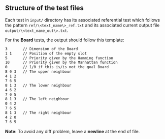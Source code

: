 ## Structure of the test files

Each test in `input/` directory has its associated referential test which
follows the pattern `ref/\<text_name\>_ref.txt` and its associated current
output file `output/\<text_name_out\>.txt`.

For the **Board** tests, the output should follow this template:
```bash
3       // Dimension of the Board
1 1     // Position of the empty slot
5       // Priority given by the Hamming function
10      // Priority given by the Manhattan function
0       // 1/0 if this is/is not the goal Board
8 0 3   // The upper neighbour
4 1 2
7 6 5
8 1 3   // The lower neighbour
4 6 2
7 0 5
8 1 3   // The left neighbour
0 4 2
7 6 5
8 1 3   // The right neighbour
4 2 0
7 6 5
```

**Note:** To avoid any diff problem, leave a **newline** at the end of file.
